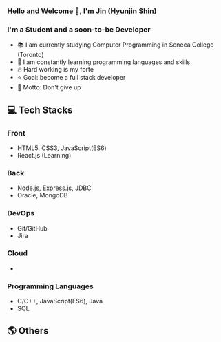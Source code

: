 ### Hello and Welcome 👋, I'm Jin (Hyunjin Shin)

### I'm a Student and a soon-to-be Developer
- 📚 I am currently studying Computer Programming in Seneca College (Toronto)
- 🌱 I am constantly learning programming languages and skills
- 🔥 Hard working is my forte
- ⭐ Goal: become a full stack developer
- 🧭 Motto: Don't give up

## 💻 Tech Stacks
### Front
- HTML5, CSS3, JavaScript(ES6)
- React.js (Learning)

### Back
- Node.js, Express.js, JDBC
- Oracle, MongoDB

### DevOps
- Git/GitHub
- Jira

### Cloud
- 

### Programming Languages
- C/C++, JavaScript(ES6), Java
- SQL


## 🌎 Others
